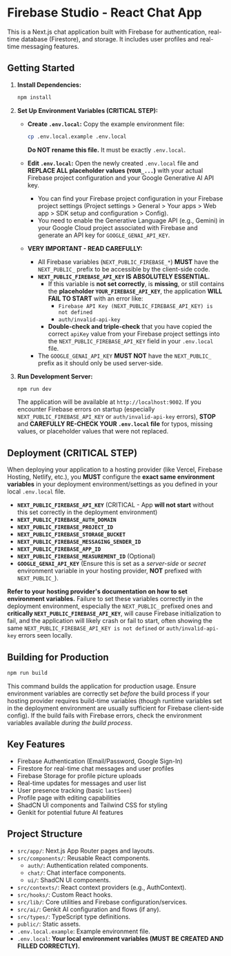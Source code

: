 
# Firebase Studio - React Chat App

This is a Next.js chat application built with Firebase for authentication, real-time database (Firestore), and storage. It includes user profiles and real-time messaging features.

## Getting Started

1.  **Install Dependencies:**
    ```bash
    npm install
    ```

2.  **Set Up Environment Variables (CRITICAL STEP):**

    *   **Create `.env.local`:** Copy the example environment file:
        ```bash
        cp .env.local.example .env.local
        ```
        **Do NOT rename this file.** It must be exactly `.env.local`.

    *   **Edit `.env.local`:** Open the newly created `.env.local` file and **REPLACE ALL placeholder values (`YOUR_...`)** with your actual Firebase project configuration and your Google Generative AI API key.
        *   You can find your Firebase project configuration in your Firebase project settings (Project settings > General > Your apps > Web app > SDK setup and configuration > Config).
        *   You need to enable the Generative Language API (e.g., Gemini) in your Google Cloud project associated with Firebase and generate an API key for `GOOGLE_GENAI_API_KEY`.

    *   **VERY IMPORTANT - READ CAREFULLY:**
        *   All Firebase variables (`NEXT_PUBLIC_FIREBASE_*`) **MUST** have the `NEXT_PUBLIC_` prefix to be accessible by the client-side code.
        *   **`NEXT_PUBLIC_FIREBASE_API_KEY` IS ABSOLUTELY ESSENTIAL.**
            *   If this variable is **not set correctly**, is **missing**, or still contains the **placeholder `YOUR_FIREBASE_API_KEY`**, the application **WILL FAIL TO START** with an error like:
                *   `Firebase API Key (NEXT_PUBLIC_FIREBASE_API_KEY) is not defined`
                *   `auth/invalid-api-key`
            *   **Double-check and triple-check** that you have copied the correct `apiKey` value from your Firebase project settings into the `NEXT_PUBLIC_FIREBASE_API_KEY` field in your `.env.local` file.
        *   The `GOOGLE_GENAI_API_KEY` **MUST NOT** have the `NEXT_PUBLIC_` prefix as it should only be used server-side.

3.  **Run Development Server:**
    ```bash
    npm run dev
    ```
    The application will be available at `http://localhost:9002`. If you encounter Firebase errors on startup (especially `NEXT_PUBLIC_FIREBASE_API_KEY` or `auth/invalid-api-key` errors), **STOP** and **CAREFULLY RE-CHECK YOUR `.env.local` file** for typos, missing values, or placeholder values that were not replaced.

## Deployment (CRITICAL STEP)

When deploying your application to a hosting provider (like Vercel, Firebase Hosting, Netlify, etc.), you **MUST** configure the **exact same environment variables** in your deployment environment/settings as you defined in your local `.env.local` file.

*   **`NEXT_PUBLIC_FIREBASE_API_KEY`** (CRITICAL - App **will not start** without this set correctly in the deployment environment)
*   **`NEXT_PUBLIC_FIREBASE_AUTH_DOMAIN`**
*   **`NEXT_PUBLIC_FIREBASE_PROJECT_ID`**
*   **`NEXT_PUBLIC_FIREBASE_STORAGE_BUCKET`**
*   **`NEXT_PUBLIC_FIREBASE_MESSAGING_SENDER_ID`**
*   **`NEXT_PUBLIC_FIREBASE_APP_ID`**
*   **`NEXT_PUBLIC_FIREBASE_MEASUREMENT_ID`** (Optional)
*   **`GOOGLE_GENAI_API_KEY`** (Ensure this is set as a *server-side* or *secret* environment variable in your hosting provider, **NOT** prefixed with `NEXT_PUBLIC_`).

**Refer to your hosting provider's documentation on how to set environment variables.** Failure to set these variables correctly in the deployment environment, especially the `NEXT_PUBLIC_` prefixed ones and **critically `NEXT_PUBLIC_FIREBASE_API_KEY`**, will cause Firebase initialization to fail, and the application will likely crash or fail to start, often showing the same `NEXT_PUBLIC_FIREBASE_API_KEY is not defined` or `auth/invalid-api-key` errors seen locally.

## Building for Production

```bash
npm run build
```

This command builds the application for production usage. Ensure environment variables are correctly set *before* the build process if your hosting provider requires build-time variables (though runtime variables set in the deployment environment are usually sufficient for Firebase client-side config). If the build fails with Firebase errors, check the environment variables available *during the build process*.

## Key Features

*   Firebase Authentication (Email/Password, Google Sign-In)
*   Firestore for real-time chat messages and user profiles
*   Firebase Storage for profile picture uploads
*   Real-time updates for messages and user list
*   User presence tracking (basic `lastSeen`)
*   Profile page with editing capabilities
*   ShadCN UI components and Tailwind CSS for styling
*   Genkit for potential future AI features

## Project Structure

*   `src/app/`: Next.js App Router pages and layouts.
*   `src/components/`: Reusable React components.
    *   `auth/`: Authentication related components.
    *   `chat/`: Chat interface components.
    *   `ui/`: ShadCN UI components.
*   `src/contexts/`: React context providers (e.g., AuthContext).
*   `src/hooks/`: Custom React hooks.
*   `src/lib/`: Core utilities and Firebase configuration/services.
*   `src/ai/`: Genkit AI configuration and flows (if any).
*   `src/types/`: TypeScript type definitions.
*   `public/`: Static assets.
*   `.env.local.example`: Example environment file.
*   `.env.local`: **Your local environment variables (MUST BE CREATED AND FILLED CORRECTLY).**
